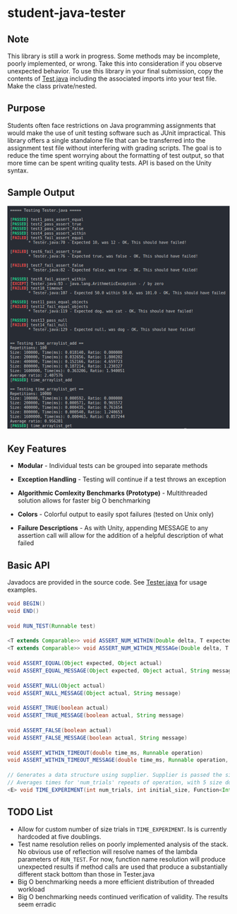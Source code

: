 # student-java-tester

## Note

This library is still a work in progress. Some methods may be incomplete, poorly implemented, or wrong. Take this into consideration if you observe unexpected behavior. To use this library in your final submission, copy the contents of [Test.java](src/Test.java) including the associated imports into your test file. Make the class private/nested.

## Purpose

Students often face restrictions on Java programming assignments that would make the use of unit testing software such as JUnit impractical. This library offers a single standalone file that can be transferred into the assignment test file without interfering with grading scripts. The goal is to reduce the time spent worrying about the formatting of test output, so that more time can be spent writing quality tests. API is based on the Unity syntax.

## Sample Output
![Output](sample-output.png)
## Key Features
  * **Modular** - 
  Individual tests can be grouped into separate methods

  * **Exception Handling** - 
  Testing will continue if a test throws an exception

  * **Algorithmic Comlexity Benchmarks (Prototype)** - 
  Multithreaded solution allows for faster big O benchmarking

  * **Colors** - 
  Colorful output to easily spot failures (tested on Unix only)

  * **Failure Descriptions** - 
  As with Unity, appending MESSAGE to any assertion call will allow for the addition of a
  helpful description of what failed

## Basic API

Javadocs are provided in the source code. See [Tester.java](tests/Tester.java) for usage examples.

```java
void BEGIN()
void END()

void RUN_TEST(Runnable test)

<T extends Comparable>> void ASSERT_NUM_WITHIN(Double delta, T expected, T actual)
<T extends Comparable>> void ASSERT_NUM_WITHIN_MESSAGe(Double delta, T expected, T actual, String mesage)

void ASSERT_EQUAL(Object expected, Object actual)
void ASSERT_EQUAL_MESSAGE(Object expected, Object actual, String message)

void ASSERT_NULL(Object actual)
void ASSERT_NULL_MESSAGE(Object actual, String message)

void ASSERT_TRUE(boolean actual)
void ASSERT_TRUE_MESSAGE(boolean actual, String message)

void ASSERT_FALSE(boolean actual)
void ASSERT_FALSE_MESSAGE(boolean actual, String message)

void ASSERT_WITHIN_TIMEOUT(double time_ms, Runnable operation)
void ASSERT_WITHIN_TIMEOUT_MESSAGE(double time_ms, Runnable operation, String message)

// Generates a data structure using supplier. Supplier is passed the size of the data structure that needs to be created
// Averages times for 'num_trials' repeats of operation, with 5 size doublings. Lowest size is initial_size.
<E> void TIME_EXPERIMENT(int num_trials, int initial_size, Function<Integer, E> supplier, BiConsumer<Integer, E> operation)
```


## TODO List

  * Allow for custom number of size trials in `TIME_EXPERIMENT`. Is is currently hardcoded at five doublings.
  * Test name resolution relies on poorly implemented analysis of the stack. No obvious use of reflection will resolve names of the lambda parameters of `RUN_TEST`. For now, function name resolution will produce unexpected results if method calls are used that produce a substantially different stack bottom than those in Tester.java 
  * Big O benchmarking needs a more efficient distribution of threaded workload
  * Big O benchmarking needs continued verification of validity. The results seem erradic
